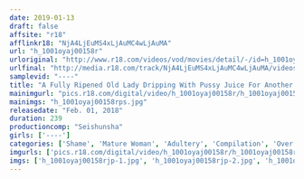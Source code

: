 ```yaml
---
date: 2019-01-13
draft: false
affsite: "r18"
afflinkr18: "NjA4LjEuMS4xLjAuMC4wLjAuMA"
url: "h_1001oyaj00158r"
urloriginal: "http://www.r18.com/videos/vod/movies/detail/-/id=h_1001oyaj00158r"
urlfinal: "http://media.r18.com/track/NjA4LjEuMS4xLjAuMC4wLjAuMA/videos/vod/movies/detail/-/id=h_1001oyaj00158r"
samplevid: "----"
title: "A Fully Ripened Old Lady Dripping With Pussy Juice For Another Man's Cock She's Getting Hot And Horny And Obeying Her Basic Instinct"
mainimgurl: "pics.r18.com/digital/video/h_1001oyaj00158r/h_1001oyaj00158rps.jpg"
mainimgs: "h_1001oyaj00158rps.jpg"
releasedate: "Feb. 01, 2018"
duration: 239
productioncomp: "Seishunsha"
girls: ['----']
categories: ['Shame', 'Mature Woman', 'Adultery', 'Compilation', 'Over 4 Hours']
imgurls: ['pics.r18.com/digital/video/h_1001oyaj00158r/h_1001oyaj00158rjp-1.jpg', 'pics.r18.com/digital/video/h_1001oyaj00158r/h_1001oyaj00158rjp-2.jpg', 'pics.r18.com/digital/video/h_1001oyaj00158r/h_1001oyaj00158rjp-3.jpg', 'pics.r18.com/digital/video/h_1001oyaj00158r/h_1001oyaj00158rjp-4.jpg', 'pics.r18.com/digital/video/h_1001oyaj00158r/h_1001oyaj00158rjp-5.jpg', 'pics.r18.com/digital/video/h_1001oyaj00158r/h_1001oyaj00158rjp-6.jpg', 'pics.r18.com/digital/video/h_1001oyaj00158r/h_1001oyaj00158rjp-7.jpg', 'pics.r18.com/digital/video/h_1001oyaj00158r/h_1001oyaj00158rjp-8.jpg', 'pics.r18.com/digital/video/h_1001oyaj00158r/h_1001oyaj00158rjp-9.jpg', 'pics.r18.com/digital/video/h_1001oyaj00158r/h_1001oyaj00158rjp-10.jpg', 'pics.r18.com/digital/video/h_1001oyaj00158r/h_1001oyaj00158rjp-11.jpg', 'pics.r18.com/digital/video/h_1001oyaj00158r/h_1001oyaj00158rjp-12.jpg', 'pics.r18.com/digital/video/h_1001oyaj00158r/h_1001oyaj00158rjp-13.jpg', 'pics.r18.com/digital/video/h_1001oyaj00158r/h_1001oyaj00158rjp-14.jpg', 'pics.r18.com/digital/video/h_1001oyaj00158r/h_1001oyaj00158rjp-15.jpg', 'pics.r18.com/digital/video/h_1001oyaj00158r/h_1001oyaj00158rjp-16.jpg', 'pics.r18.com/digital/video/h_1001oyaj00158r/h_1001oyaj00158rjp-17.jpg', 'pics.r18.com/digital/video/h_1001oyaj00158r/h_1001oyaj00158rjp-18.jpg', 'pics.r18.com/digital/video/h_1001oyaj00158r/h_1001oyaj00158rjp-19.jpg', 'pics.r18.com/digital/video/h_1001oyaj00158r/h_1001oyaj00158rjp-20.jpg']
imgs: ['h_1001oyaj00158rjp-1.jpg', 'h_1001oyaj00158rjp-2.jpg', 'h_1001oyaj00158rjp-3.jpg', 'h_1001oyaj00158rjp-4.jpg', 'h_1001oyaj00158rjp-5.jpg', 'h_1001oyaj00158rjp-6.jpg', 'h_1001oyaj00158rjp-7.jpg', 'h_1001oyaj00158rjp-8.jpg', 'h_1001oyaj00158rjp-9.jpg', 'h_1001oyaj00158rjp-10.jpg', 'h_1001oyaj00158rjp-11.jpg', 'h_1001oyaj00158rjp-12.jpg', 'h_1001oyaj00158rjp-13.jpg', 'h_1001oyaj00158rjp-14.jpg', 'h_1001oyaj00158rjp-15.jpg', 'h_1001oyaj00158rjp-16.jpg', 'h_1001oyaj00158rjp-17.jpg', 'h_1001oyaj00158rjp-18.jpg', 'h_1001oyaj00158rjp-19.jpg', 'h_1001oyaj00158rjp-20.jpg']
---
```

